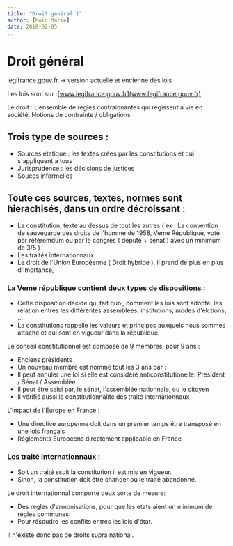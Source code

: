 ```yaml
---
title: "Droit général 1"
author: [Moin Marie]
date: 2018-02-05
...
```


# Droit général

legifrance.gouv.fr -> version actuelle et encienne des lois

Les lois sont sur :[www.legifrance.gouv.fr](www.legifrance.gouv.fr).

Le droit : L'ensemble de règles contrainnantes qui régissent a vie en société.
Notions de contrainte / obligations

## Trois type de sources :

  - Sources étatique : les textes crées par les constitutions et qui
s'appliquent a tous
  - Jurisprudence : les décisions de justices
  - Souces informelles

## Toute ces sources, textes, normes sont hierachisés, dans un ordre décroissant :

  - La constitution, texte au dessus de tout les autres ( ex :  La convention
de sauvegarde des droits de l'homme de 1958, Veme République, vote par
référemdum ou par le congrés ( député + sénat ) avec un minimum de 3/5 )
  - Les traités internationnaux
  - Le droit de l'Union Européenne ( Droit hybride ), il prend de plus en plus
d'imortance,

### La Veme république contient deux types de dispositions :

  - Cette disposition décide qui fait quoi, comment les lois sont adopté,
les relation entres les différentes assemblées, institutions,
modes d'élctions, ...
  - La constitutions rappelle les valeurs et principes auxquels nous sommes
attaché et qui sont en vigueur dans la république.

Le conseil constitutionnel est composé de 9 membres, pour 9 ans :
  - Enciens présidents
  - Un nouveau membre est nommé tout les 3 ans par :
  - Il peut annuler une loi si elle est considéré anticonstitutionelle.
President / Sénat / Assemblée
  - Il peut étre saisi par, le sénat, l'assemblée nationnale, ou le citoyen
  - Il vérifié aussi la constitutionnalité des traité internationnaux

L'impact de l'Europe en France :
  - Une directive europenne doit dans un premier temps être transposé en une lois
français
  - Réglements Européens directement applicable en France

### Les traité internationnaux :

* Soit un traité ssuit la constitution il est mis en vigueur.
* Sinon, la constitution doit être changer ou le traité abandonné.

Le droit internationnal comporte deux sorte de mesure:

* Des regles d'armonisations, pour que les etats aient un minimum de régles
communes.
* Pour résoudre les conflits entres les lois d'état.

Il n'existe donc pas de droits supra national.
